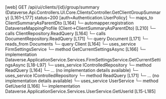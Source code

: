 [web] GET /api/ui/clients/{id}/group/summary  (Dataverse.Api.Controllers.UI.Core.ClientsController.GetClientGroupSummary)  [L161–L177] status=200 [auth=Authentication.UserPolicy]
  └─ maps_to ClientSummaryAsParentDto [L164]
    └─ automapper.registration DataverseMappingProfile (Client->ClientSummaryAsParentDto) [L210]
  └─ calls ClientRepository.ReadQuery [L164]
  └─ calls DocumentRepository.ReadQuery [L171]
  └─ query Document [L171]
    └─ reads_from Documents
  └─ query Client [L164]
  └─ uses_service FirmSettingsService
    └─ method GetCurrentSettingsAsync [L166]
      └─ implementation Dataverse.ApplicationService.Services.FirmSettingsService.GetCurrentSettingsAsync [L18-L97]
  └─ uses_service IControlledRepository<Client>
    └─ method ReadQuery [L164]
      └─ ... (no implementation details available)
  └─ uses_service IControlledRepository<Document>
    └─ method ReadQuery [L171]
      └─ ... (no implementation details available)
  └─ uses_service UserService
    └─ method GetUserId [L166]
      └─ implementation Dataverse.ApplicationService.Services.UserService.GetUserId [L15-L185]


